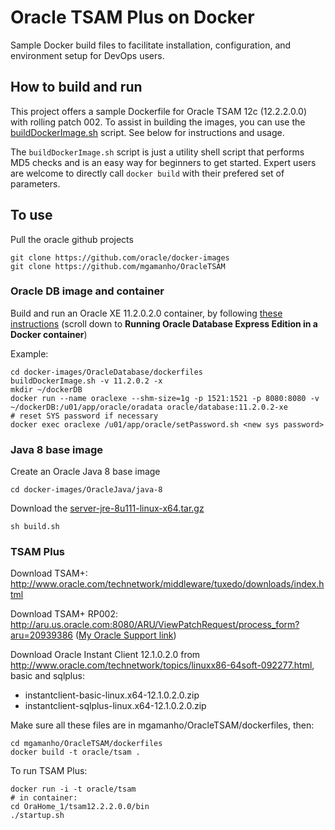 Oracle TSAM Plus on Docker
===============
Sample Docker build files to facilitate installation, configuration, and environment setup for DevOps users.

## How to build and run
This project offers a sample Dockerfile for Oracle TSAM 12c (12.2.2.0.0) with rolling patch 002. To assist in building the images, you can use the [buildDockerImage.sh](dockerfiles/buildDockerImage.sh) script. See below for instructions and usage.

The `buildDockerImage.sh` script is just a utility shell script that performs MD5 checks and is an easy way for beginners to get started. Expert users are welcome to directly call `docker build` with their prefered set of parameters.

## To use
Pull the oracle github projects

	git clone https://github.com/oracle/docker-images
	git clone https://github.com/mgamanho/OracleTSAM
  
### Oracle DB image and container

Build and run an Oracle XE 11.2.0.2.0 container, by following [these instructions](https://github.com/oracle/docker-images/tree/master/OracleDatabase) (scroll down to **Running Oracle Database Express Edition in a Docker container**)

Example:

	cd docker-images/OracleDatabase/dockerfiles
	buildDockerImage.sh -v 11.2.0.2 -x
	mkdir ~/dockerDB
 	docker run --name oraclexe --shm-size=1g -p 1521:1521 -p 8080:8080 -v ~/dockerDB:/u01/app/oracle/oradata oracle/database:11.2.0.2-xe
	# reset SYS password if necessary
	docker exec oraclexe /u01/app/oracle/setPassword.sh <new sys password>

### Java 8 base image

Create an Oracle Java 8 base image 

	cd docker-images/OracleJava/java-8

Download the [server-jre-8u111-linux-x64.tar.gz](http://www.oracle.com/technetwork/java/javase/downloads/server-jre8-downloads-2133154.html)

	sh build.sh

### TSAM Plus

Download TSAM+: http://www.oracle.com/technetwork/middleware/tuxedo/downloads/index.html

Download TSAM+ RP002: http://aru.us.oracle.com:8080/ARU/ViewPatchRequest/process_form?aru=20939386 ([My Oracle Support link](https://support.oracle.com/epmos/faces/PatchSearchResults?searchdata=%3Ccontext+type%3D%22BASIC%22+search%3D%22%26lt%3BSearch%26gt%3B%0A%26lt%3BFilter+name%3D%26quot%3Bpatch_number%26quot%3B+op%3D%26quot%3Bis%26quot%3B+value%3D%26quot%3B25389632%26quot%3B%2F%26gt%3B%0A%26lt%3BFilter+name%3D%26quot%3Bexclude_superseded%26quot%3B+op%3D%26quot%3Bis%26quot%3B+value%3D%26quot%3Bfalse%26quot%3B%2F%26gt%3B%0A%26lt%3B%2FSearch%26gt%3B%22%2F%3E))

Download Oracle Instant Client 12.1.0.2.0 from http://www.oracle.com/technetwork/topics/linuxx86-64soft-092277.html, basic and sqlplus:
* instantclient-basic-linux.x64-12.1.0.2.0.zip
* instantclient-sqlplus-linux.x64-12.1.0.2.0.zip

Make sure all these files are in mgamanho/OracleTSAM/dockerfiles, then:

	cd mgamanho/OracleTSAM/dockerfiles
	docker build -t oracle/tsam .

To run TSAM Plus:

	docker run -i -t oracle/tsam 
	# in container:
	cd OraHome_1/tsam12.2.2.0.0/bin
	./startup.sh
  
